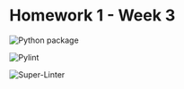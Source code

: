 # Homework 1 - Week 3

![Python package](https://github.com/vcu-hho/root_homework1/workflows/Python%20package/badge.svg)

![Pylint](https://github.com/vcu-hho/root_homework1/workflows/Pylint/badge.svg)

![Super-Linter](https://github.com/vcu-hho/root_homework1/workflows/Super-Linter/badge.svg)


